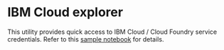 # IBM Cloud explorer

This utility provides quick access to IBM Cloud / Cloud Foundry service credentials. Refer to this [sample notebook](notebooks/browse_cf_services.ipynb) for details.





